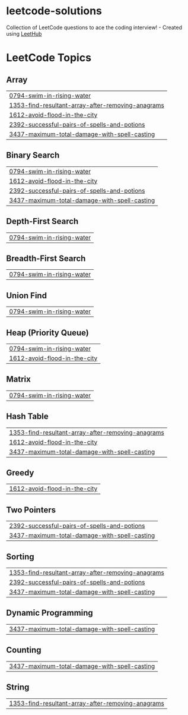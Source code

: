 # leetcode-solutions
Collection of LeetCode questions to ace the coding interview! - Created using [LeetHub](https://github.com/QasimWani/LeetHub)

<!---LeetCode Topics Start-->
# LeetCode Topics
## Array
|  |
| ------- |
| [0794-swim-in-rising-water](https://github.com/marcuspeh/leetcode-solutions/tree/master/0794-swim-in-rising-water) |
| [1353-find-resultant-array-after-removing-anagrams](https://github.com/marcuspeh/leetcode-solutions/tree/master/1353-find-resultant-array-after-removing-anagrams) |
| [1612-avoid-flood-in-the-city](https://github.com/marcuspeh/leetcode-solutions/tree/master/1612-avoid-flood-in-the-city) |
| [2392-successful-pairs-of-spells-and-potions](https://github.com/marcuspeh/leetcode-solutions/tree/master/2392-successful-pairs-of-spells-and-potions) |
| [3437-maximum-total-damage-with-spell-casting](https://github.com/marcuspeh/leetcode-solutions/tree/master/3437-maximum-total-damage-with-spell-casting) |
## Binary Search
|  |
| ------- |
| [0794-swim-in-rising-water](https://github.com/marcuspeh/leetcode-solutions/tree/master/0794-swim-in-rising-water) |
| [1612-avoid-flood-in-the-city](https://github.com/marcuspeh/leetcode-solutions/tree/master/1612-avoid-flood-in-the-city) |
| [2392-successful-pairs-of-spells-and-potions](https://github.com/marcuspeh/leetcode-solutions/tree/master/2392-successful-pairs-of-spells-and-potions) |
| [3437-maximum-total-damage-with-spell-casting](https://github.com/marcuspeh/leetcode-solutions/tree/master/3437-maximum-total-damage-with-spell-casting) |
## Depth-First Search
|  |
| ------- |
| [0794-swim-in-rising-water](https://github.com/marcuspeh/leetcode-solutions/tree/master/0794-swim-in-rising-water) |
## Breadth-First Search
|  |
| ------- |
| [0794-swim-in-rising-water](https://github.com/marcuspeh/leetcode-solutions/tree/master/0794-swim-in-rising-water) |
## Union Find
|  |
| ------- |
| [0794-swim-in-rising-water](https://github.com/marcuspeh/leetcode-solutions/tree/master/0794-swim-in-rising-water) |
## Heap (Priority Queue)
|  |
| ------- |
| [0794-swim-in-rising-water](https://github.com/marcuspeh/leetcode-solutions/tree/master/0794-swim-in-rising-water) |
| [1612-avoid-flood-in-the-city](https://github.com/marcuspeh/leetcode-solutions/tree/master/1612-avoid-flood-in-the-city) |
## Matrix
|  |
| ------- |
| [0794-swim-in-rising-water](https://github.com/marcuspeh/leetcode-solutions/tree/master/0794-swim-in-rising-water) |
## Hash Table
|  |
| ------- |
| [1353-find-resultant-array-after-removing-anagrams](https://github.com/marcuspeh/leetcode-solutions/tree/master/1353-find-resultant-array-after-removing-anagrams) |
| [1612-avoid-flood-in-the-city](https://github.com/marcuspeh/leetcode-solutions/tree/master/1612-avoid-flood-in-the-city) |
| [3437-maximum-total-damage-with-spell-casting](https://github.com/marcuspeh/leetcode-solutions/tree/master/3437-maximum-total-damage-with-spell-casting) |
## Greedy
|  |
| ------- |
| [1612-avoid-flood-in-the-city](https://github.com/marcuspeh/leetcode-solutions/tree/master/1612-avoid-flood-in-the-city) |
## Two Pointers
|  |
| ------- |
| [2392-successful-pairs-of-spells-and-potions](https://github.com/marcuspeh/leetcode-solutions/tree/master/2392-successful-pairs-of-spells-and-potions) |
| [3437-maximum-total-damage-with-spell-casting](https://github.com/marcuspeh/leetcode-solutions/tree/master/3437-maximum-total-damage-with-spell-casting) |
## Sorting
|  |
| ------- |
| [1353-find-resultant-array-after-removing-anagrams](https://github.com/marcuspeh/leetcode-solutions/tree/master/1353-find-resultant-array-after-removing-anagrams) |
| [2392-successful-pairs-of-spells-and-potions](https://github.com/marcuspeh/leetcode-solutions/tree/master/2392-successful-pairs-of-spells-and-potions) |
| [3437-maximum-total-damage-with-spell-casting](https://github.com/marcuspeh/leetcode-solutions/tree/master/3437-maximum-total-damage-with-spell-casting) |
## Dynamic Programming
|  |
| ------- |
| [3437-maximum-total-damage-with-spell-casting](https://github.com/marcuspeh/leetcode-solutions/tree/master/3437-maximum-total-damage-with-spell-casting) |
## Counting
|  |
| ------- |
| [3437-maximum-total-damage-with-spell-casting](https://github.com/marcuspeh/leetcode-solutions/tree/master/3437-maximum-total-damage-with-spell-casting) |
## String
|  |
| ------- |
| [1353-find-resultant-array-after-removing-anagrams](https://github.com/marcuspeh/leetcode-solutions/tree/master/1353-find-resultant-array-after-removing-anagrams) |
<!---LeetCode Topics End-->